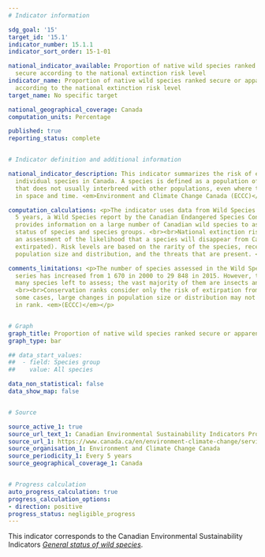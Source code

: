 ```yaml
---
# Indicator information

sdg_goal: '15'
target_id: '15.1'
indicator_number: 15.1.1
indicator_sort_order: 15-1-01

national_indicator_available: Proportion of native wild species ranked secure or apparently
  secure according to the national extinction risk level
indicator_name: Proportion of native wild species ranked secure or apparently secure
  according to the national extinction risk level
target_name: No specific target

national_geographical_coverage: Canada
computation_units: Percentage

published: true
reporting_status: complete


# Indicator definition and additional information

national_indicator_description: This indicator summarizes the risk of extinction for
  individual species in Canada. A species is defined as a population of organisms
  that does not usually interbreed with other populations, even where they overlap
  in space and time. <em>Environment and Climate Change Canada (ECCC)</em>

computation_calculations: <p>The indicator uses data from Wild Species 2015. Every
  5 years, a Wild Species report by the Canadian Endangered Species Conservation Council
  provides information on a large number of Canadian wild species to assess the general
  status of species and species groups. <br><br>National extinction risk levels are
  an assessment of the likelihood that a species will disappear from Canada (become
  extirpated). Risk levels are based on the rarity of the species, recent trends in
  population size and distribution, and the threats that are present. <em>(ECCC)</em></p>

comments_limitations: <p>The number of species assessed in the Wild Species report
  series has increased from 1 670 in 2000 to 29 848 in 2015. However, there are still
  many species left to assess; the vast majority of them are insects and other invertebrates.
  <br><br>Conservation ranks consider only the risk of extirpation from Canada. In
  some cases, large changes in population size or distribution may not trigger a change
  in rank. <em>(ECCC)</em></p>


# Graph
graph_title: Proportion of native wild species ranked secure or apparently secure
graph_type: bar

## data_start_values:
##  - field: Species group
##    value: All species

data_non_statistical: false
data_show_map: false


# Source

source_active_1: true
source_url_text_1: Canadian Environmental Sustainability Indicators Program, General status of wild species
source_url_1: https://www.canada.ca/en/environment-climate-change/services/environmental-indicators/general-status-wild-species.html
source_organisation_1: Environment and Climate Change Canada
source_periodicity_1: Every 5 years
source_geographical_coverage_1: Canada


# Progress calculation
auto_progress_calculation: true
progress_calculation_options:
- direction: positive
progress_status: negligible_progress
---
```

This indicator corresponds to the Canadian Environmental Sustainability Indicators <a href="https://www.canada.ca/en/environment-climate-change/services/environmental-indicators/general-status-wild-species.html"> <em>General status of wild species</em></a>.
